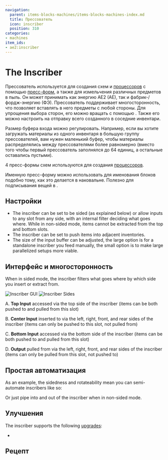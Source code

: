 ```yaml
---
navigation:
  parent: items-blocks-machines/items-blocks-machines-index.md
  title: Прессователь
  icon: inscriber
  position: 310
categories:
- machines
item_ids:
- ae2:inscriber
---
```


# The Inscriber

<BlockImage id="inscriber" scale="8" />

Прессователь используется для создания схем и [процессоров](processors.md) с помощью [пресс-форм](presses.md), а также для измельчения различных предметов в пыль.
Он может принимать как энергию AE2 (AE), так и фабрик-/фордж-энергию (ФЭ). Прессователь поддерживает многосторонность, что позволяет вставлять в него предметы с любой стороны. Для упрощения выбора сторон, его можно вращать с помощью <ItemLink id="certus_quartz_wrench" />.
Также его можно настроить на отправку всего созданного в соседние инвентари.

Размер буфера входа можно регулировать. Например, если вы хотите загружать материалы из одного инвентаря в большую группу прессователей, вам нужен маленький буфер, чтобы материалы распределялись между прессователями более равномерно (вместо того чтобы первый прессователь заполнялся до 64 единиц, а остальные оставались пустыми).

4 пресс-формы схем используются для создания [процессоров](processors.md).

<Row>
  <ItemImage id="silicon_press" scale="4" />

  <ItemImage id="logic_processor_press" scale="4" />

  <ItemImage id="calculation_processor_press" scale="4" />

  <ItemImage id="engineering_processor_press" scale="4" />
</Row>

Именную пресс-форму можно использовать для именования блоков подобно тому, как это делается в наковальне. Полезно для подписывания вещей в <ItemLink id="pattern_access_terminal" />.

<ItemImage id="name_press" scale="4" />

## Настройки

* The inscriber can be set to be sided (as explained below) or allow inputs to any slot from any side, with an internal filter deciding
    what goes where. While in non-sided mode, items cannot be extracted from the top and bottom slots.
* The inscriber can be set to push items into adjacent inventories.
* The size of the input buffer can be adjusted, the large option is for a standalone inscriber you feed manually, the
small option is to make large parallelized setups more viable.

## Интерфейс и многосторонность

When in sided mode, the inscriber filters what goes where by which side you insert or extract from.

![Inscriber GUI](../assets/diagrams/inscriber_gui.png) ![Inscriber Sides](../assets/diagrams/inscriber_sides.png)

A. **Top Input** accessed via the top side of the inscriber (items can be both pushed to and pulled from this slot)

B. **Center Input** inserted to via the left, right, front, and rear sides of the inscriber (items can only be pushed to this slot, not pulled from)

C. **Bottom Input** accessed via the bottom side of the inscriber (items can be both pushed to and pulled from this slot)

D. **Output** pulled from via the left, right, front, and rear sides of the inscriber (items can only be pulled from this slot, not pushed to)

## Простая автоматизация

As an example, the sidedness and rotateability mean you can semi-automate inscribers like so:

<GameScene zoom="4" background="transparent">
  <ImportStructure src="../assets/assemblies/inscriber_hopper_automation.snbt" />
  <IsometricCamera yaw="195" pitch="30" />
</GameScene>

Or just pipe into and out of the inscriber when in non-sided mode.

## Улучшения

The inscriber supports the following [upgrades](upgrade_cards.md):

*   <ItemLink id="speed_card" />

## Рецепт

<RecipeFor id="inscriber" />
